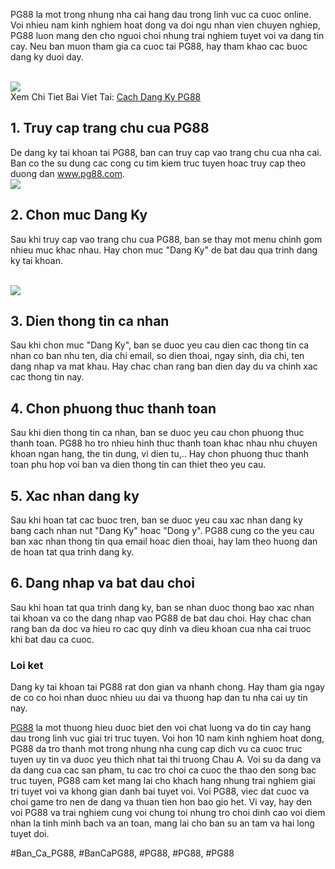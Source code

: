 <p>PG88 la mot trong nhung nha cai hang dau trong linh vuc ca cuoc online. Voi nhieu nam kinh nghiem hoat dong va doi ngu nhan vien chuyen nghiep, PG88 luon mang den cho nguoi choi nhung trai nghiem tuyet voi va dang tin cay. Neu ban muon tham gia ca cuoc tai PG88, hay tham khao cac buoc dang ky duoi day.</p><br><img src="https://pg88slot.win/wp-content/uploads/2025/03/Ly-do-nguoi-choi-can-phai-hoc-cach-dang-ky-PG88.jpg"></br>
Xem Chi Tiet Bai Viet Tai: <a href="https://pg88slot.win/cach-dang-ky-pg88/">Cach Dang Ky PG88</a><h2>1. Truy cap trang chu cua PG88</h2><p>De dang ky tai khoan tai PG88, ban can truy cap vao trang chu cua nha cai. Ban co the su dung cac cong cu tim kiem truc tuyen hoac truy cap theo duong dan <a href="https://www.pg88.com" target="_blank">www.pg88.com</a>.<br><img src="https://pg88slot.win/wp-content/uploads/2025/03/pagcor.png"></br><h2>2. Chon muc Dang Ky</h2><p>Sau khi truy cap vao trang chu cua PG88, ban se thay mot menu chinh gom nhieu muc khac nhau. Hay chon muc "Dang Ky" de bat dau qua trinh dang ky tai khoan.</p><br><img src="https://pg88slot.win/wp-content/uploads/2025/03/Cach-dang-ky-PG88-dam-bao-do-tuoi-ca-cuoc.jpg"></br><h2>3. Dien thong tin ca nhan</h2><p>Sau khi chon muc "Dang Ky", ban se duoc yeu cau dien cac thong tin ca nhan co ban nhu ten, dia chi email, so dien thoai, ngay sinh, dia chi, ten dang nhap va mat khau. Hay chac chan rang ban dien day du va chinh xac cac thong tin nay.<h2>4. Chon phuong thuc thanh toan</h2><p>Sau khi dien thong tin ca nhan, ban se duoc yeu cau chon phuong thuc thanh toan. PG88 ho tro nhieu hinh thuc thanh toan khac nhau nhu chuyen khoan ngan hang, the tin dung, vi dien tu,.. Hay chon phuong thuc thanh toan phu hop voi ban va dien thong tin can thiet theo yeu cau.</p><h2>5. Xac nhan dang ky</h2><p>Sau khi hoan tat cac buoc tren, ban se duoc yeu cau xac nhan dang ky bang cach nhan nut "Dang Ky" hoac "Dong y". PG88 cung co the yeu cau ban xac nhan thong tin qua email hoac dien thoai, hay lam theo huong dan de hoan tat qua trinh dang ky.<h2>6. Dang nhap va bat dau choi</h2><p>Sau khi hoan tat qua trinh dang ky, ban se nhan duoc thong bao xac nhan tai khoan va co the dang nhap vao PG88 de bat dau choi. Hay chac chan rang ban da doc va hieu ro cac quy dinh va dieu khoan cua nha cai truoc khi bat dau ca cuoc.</p><h3>Loi ket</h3><p>Dang ky tai khoan tai PG88 rat don gian va nhanh chong. Hay tham gia ngay de co co hoi nhan duoc nhieu uu dai va thuong hap dan tu nha cai uy tin nay.</p><p><a href="https://pg88slot.win/">PG88</a> la mot thuong hieu duoc biet den voi chat luong va do tin cay hang dau trong linh vuc giai tri truc tuyen. Voi hon 10 nam kinh nghiem hoat dong, PG88 da tro thanh mot trong nhung nha cung cap dich vu ca cuoc truc tuyen uy tin va duoc yeu thich nhat tai thi truong Chau A. Voi su da dang va da dang cua cac san pham, tu cac tro choi ca cuoc the thao den song bac truc tuyen, PG88 cam ket mang lai cho khach hang nhung trai nghiem giai tri tuyet voi va khong gian danh bai tuyet voi. Voi PG88, viec dat cuoc va choi game tro nen de dang va thuan tien hon bao gio het. Vi vay, hay den voi PG88 va trai nghiem cung voi chung toi nhung tro choi dinh cao voi diem nhan la tinh minh bach va an toan, mang lai cho ban su an tam va hai long tuyet doi.</p>
#Ban_Ca_PG88, #BanCaPG88, #PG88, #PG88, #PG88
